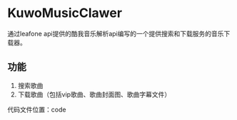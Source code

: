 # KuwoMusicClawer 
通过leafone api提供的酷我音乐解析api编写的一个提供搜索和下载服务的音乐下载器。
## 功能
1. 搜索歌曲
2. 下载歌曲（包括vip歌曲、歌曲封面图、歌曲字幕文件）

代码文件位置：code
